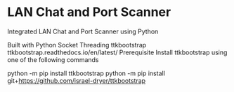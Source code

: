 # LAN Chat and Port Scanner

Integrated LAN Chat and Port Scanner using Python

Built with
Python
Socket
Threading
ttkbootstrap ttkbootstrap.readthedocs.io/en/latest/
Prerequisite
Install ttkbootstrap using one of the following commands

python -m pip install ttkbootstrap
python -m pip install git+https://github.com/israel-dryer/ttkbootstrap

